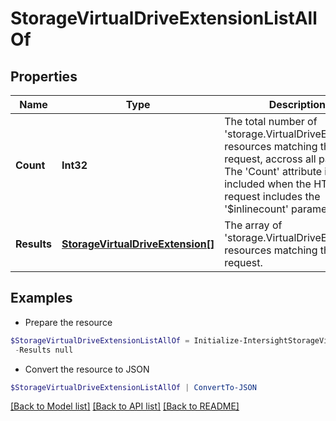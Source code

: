 # StorageVirtualDriveExtensionListAllOf
## Properties

Name | Type | Description | Notes
------------ | ------------- | ------------- | -------------
**Count** | **Int32** | The total number of &#39;storage.VirtualDriveExtension&#39; resources matching the request, accross all pages. The &#39;Count&#39; attribute is included when the HTTP GET request includes the &#39;$inlinecount&#39; parameter. | [optional] 
**Results** | [**StorageVirtualDriveExtension[]**](StorageVirtualDriveExtension.md) | The array of &#39;storage.VirtualDriveExtension&#39; resources matching the request. | [optional] 

## Examples

- Prepare the resource
```powershell
$StorageVirtualDriveExtensionListAllOf = Initialize-IntersightStorageVirtualDriveExtensionListAllOf  -Count null `
 -Results null
```

- Convert the resource to JSON
```powershell
$StorageVirtualDriveExtensionListAllOf | ConvertTo-JSON
```

[[Back to Model list]](../README.md#documentation-for-models) [[Back to API list]](../README.md#documentation-for-api-endpoints) [[Back to README]](../README.md)

